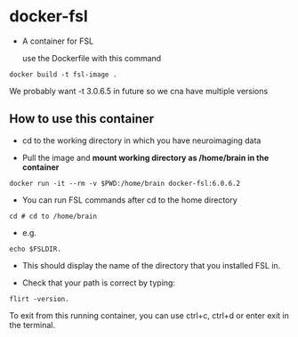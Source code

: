 # docker-fsl

- A container for FSL

  use the Dockerfile with this command
```
docker build -t fsl-image .
```
We probably want -t 3.0.6.5 in future so we cna have multiple versions

## How to use this container

- cd to the working directory in which you have neuroimaging data

- Pull the image and **mount working directory as /home/brain in the container**

```
docker run -it --rm -v $PWD:/home/brain docker-fsl:6.0.6.2
```

- You can run FSL commands after cd to the home directory

```
cd # cd to /home/brain
```
- e.g.
```
echo $FSLDIR.
```
- This should display the name of the directory that you installed FSL in.

- Check that your path is correct by typing:
```
flirt -version.
```
To exit from this running container, you can use ctrl+c, ctrl+d or enter exit in the terminal.


